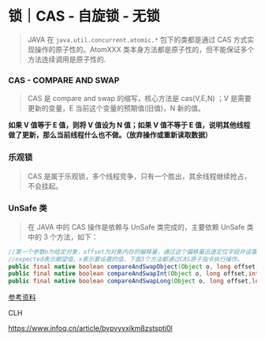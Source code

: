 # 锁｜CAS - 自旋锁 - 无锁

> JAVA 在 `java.util.concurrent.atomic.*` 包下的类都是通过 CAS 方式实现操作的原子性的。AtomXXX 类本身方法都是原子性的，但不能保证多个方法连续调用是原子性的.



### CAS - COMPARE AND SWAP

> CAS 是 compare and swap 的缩写，核心方法是 cas(V,E,N) ；V 是需要更新的变量，E 当前这个变量的预期值(旧值)，N 新的值。

**如果 V 值等于 E 值，则将 V 值设为 N 值；如果 V 值不等于 E 值，说明其他线程做了更新，那么当前线程什么也不做。（放弃操作或重新读取数据）**



### 乐观锁

> CAS 是属于乐观锁，多个线程竞争，只有一个胜出，其余线程继续抢占，不会挂起。



### UnSafe 类

> 在 JAVA 中的 CAS 操作是依赖与 UnSafe 类完成的，主要依赖 UnSafe 类中的 3 个方法，如下：

```java
//第一个参数o为给定对象，offset为对象内存的偏移量，通过这个偏移量迅速定位字段并设置或获取该字段的值，
//expected表示期望值，x表示要设置的值，下面3个方法都通过CAS原子指令执行操作。
public final native boolean compareAndSwapObject(Object o, long offset,Object expected, Object x);                                                                                                   
public final native boolean compareAndSwapInt(Object o, long offset,int expected,int x); 
public final native boolean compareAndSwapLong(Object o, long offset,long expected,long x);
```



[参考资料](https://www.jianshu.com/p/df0585b61773)



CLH

https://www.infoq.cn/article/bvpvyvxjkm8zstspti0l



